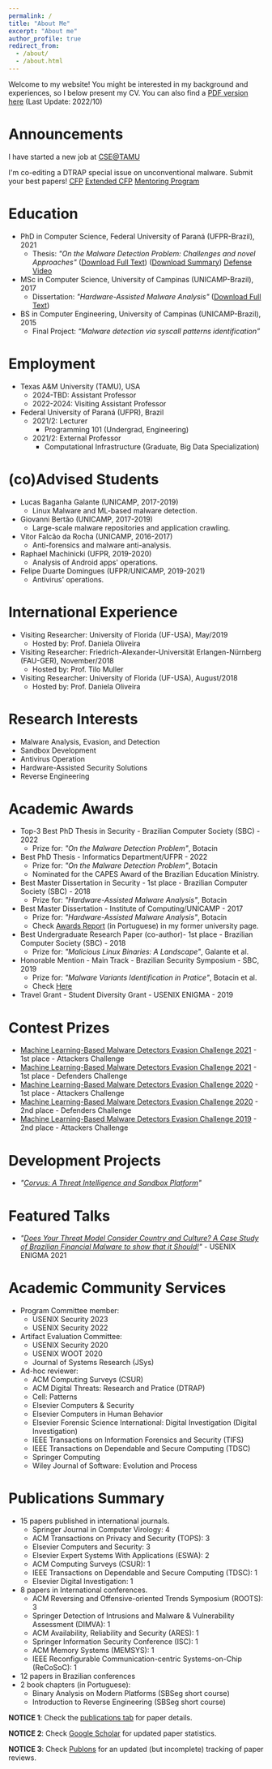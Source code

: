 ```yaml
---
permalink: /
title: "About Me"
excerpt: "About me"
author_profile: true
redirect_from: 
  - /about/
  - /about.html
---
```


Welcome to my website! You might be interested in my background and experiences, so I below present my CV. You can also find a [PDF version here](https://marcusbotacin.github.io/files/cv.pdf) (Last Update: 2022/10)

Announcements
======
I have started a new job at [CSE@TAMU](https://engineering.tamu.edu/cse/profiles/botacin-marcus.html)

I'm co-editing a DTRAP special issue on unconventional malware. Submit your best papers! [CFP](https://dtrap-blog.acm.org/2022/05/25/special-issue-on-memory-based-malware-and-other-unconventional-threats/) [Extended CFP](https://dtrap-blog.acm.org/2022/05/27/extended-call-for-papers/) [Mentoring Program](https://dtrap-blog.acm.org/2022/05/31/dtraps-mentoring-program/)

Education
======
* PhD in Computer Science, Federal University of Paraná (UFPR-Brazil), 2021
  * Thesis: *"On the Malware Detection Problem: Challenges and novel Approaches"* ([Download Full Text](files/marcus-phd.pdf)) ([Download Summary](files/marcus-phd-summary.pdf)) [Defense Video](https://www.youtube.com/watch?v=_ZnEm1mtzSw)
* MSc in Computer Science, University of Campinas (UNICAMP-Brazil), 2017
  * Dissertation: *"Hardware-Assisted Malware Analysis"* ([Download Full Text](files/marcus-msc.pdf))
* BS in Computer Engineering, University of Campinas (UNICAMP-Brazil), 2015
  * Final Project: *“Malware detection via syscall patterns identification”*

Employment
======
* Texas A&M University (TAMU), USA
  * 2024-TBD: Assistant Professor
  * 2022-2024: Visiting Assistant Professor
* Federal University of Paraná (UFPR), Brazil
  * 2021/2: Lecturer
    * Programming 101 (Undergrad, Engineering)
  * 2021/2: External Professor
    * Computational Infrastructure (Graduate, Big Data Specialization)

(co)Advised Students
======
* Lucas Baganha Galante (UNICAMP, 2017-2019)
  * Linux Malware and ML-based malware detection.
* Giovanni Bertão (UNICAMP, 2017-2019)
  * Large-scale malware repositories and application crawling.
* Vitor Falcão da Rocha (UNICAMP, 2016-2017)
  * Anti-forensics and malware anti-analysis.
* Raphael Machinicki (UFPR, 2019-2020)
  * Analysis of Android apps' operations.
* Felipe Duarte Domingues (UFPR/UNICAMP, 2019-2021)
  * Antivirus' operations.

International Experience
======
* Visiting Researcher: University of Florida (UF-USA), May/2019
  * Hosted by: Prof. Daniela Oliveira
* Visiting Researcher: Friedrich-Alexander-Universität Erlangen-Nürnberg (FAU-GER), November/2018
  * Hosted by: Prof. Tilo Muller
* Visiting Researcher: University of Florida (UF-USA), August/2018
  * Hosted by: Prof. Daniela Oliveira

Research Interests
======
* Malware Analysis, Evasion, and Detection
* Sandbox Development
* Antivirus Operation
* Hardware-Assisted Security Solutions
* Reverse Engineering
  
Academic Awards
======
* Top-3 Best PhD Thesis in Security - Brazilian Computer Society (SBC) - 2022
  * Prize for: *"On the Malware Detection Problem"*, Botacin
* Best PhD Thesis - Informatics Department/UFPR - 2022
  * Prize for: *"On the Malware Detection Problem"*, Botacin
  * Nominated for the CAPES Award of the Brazilian Education Ministry.
* Best Master Dissertation in Security - 1st place - Brazilian Computer Society (SBC) - 2018
  * Prize for: *"Hardware-Assisted Malware Analysis"*, Botacin
* Best Master Dissertation - Institute of Computing/UNICAMP - 2017
  * Prize for: *"Hardware-Assisted Malware Analysis"*, Botacin
  * Check [Awards Report](https://www.unicamp.br/anuario/2018/IC/IC-premiosehomenagens.html) (in Portuguese) in my former university page.
* Best Undergraduate Research Paper (co-author)- 1st place - Brazilian Computer Society (SBC) - 2018
  * Prize for: *"Malicious Linux Binaries: A Landscape"*, Galante et al.
* Honorable Mention - Main Track - Brazilian Security Symposium - SBC, 2019
  * Prize for: *"Malware Variants Identification in Pratice"*, Botacin et al.
  * Check [Here](https://sbseg2019.ime.usp.br/SBSeg2019_files/propaganda-premio-principal-completo-mencao2.jpg)
* Travel Grant - Student Diversity Grant - USENIX ENIGMA - 2019

Contest Prizes
======
* [Machine Learning-Based Malware Detectors Evasion Challenge 2021](https://mlsec.io/) - 1st place - Attackers Challenge
* [Machine Learning-Based Malware Detectors Evasion Challenge 2021](https://mlsec.io/) - 1st place - Defenders Challenge
* [Machine Learning-Based Malware Detectors Evasion Challenge 2020](https://mlsec.io/) - 1st place - Attackers Challenge
* [Machine Learning-Based Malware Detectors Evasion Challenge 2020](https://mlsec.io/) - 2nd place - Defenders Challenge
* [Machine Learning-Based Malware Detectors Evasion Challenge 2019](https://mlsec.io/) - 2nd place - Attackers Challenge

Development Projects
======
* *"[Corvus: A Threat Intelligence and Sandbox Platform](https://corvus.inf.ufpr.br/)"*

Featured Talks
======
* *"[Does Your Threat Model Consider Country and Culture? A Case Study of Brazilian Financial Malware to show that it Should!](https://www.youtube.com/watch?v=5mrEJ83rBDY)"* - USENIX ENIGMA 2021

Academic Community Services
======
* Program Committee member:
    * USENIX Security 2023
    * USENIX Security 2022
* Artifact Evaluation Committee:
    * USENIX Security 2020
    * USENIX WOOT 2020
    * Journal of Systems Research (JSys)
* Ad-hoc reviewer:
    * ACM Computing Surveys (CSUR)
    * ACM Digital Threats: Research and Pratice (DTRAP)
    * Cell: Patterns
    * Elsevier Computers & Security
    * Elsevier Computers in Human Behavior
    * Elsevier Forensic Science International: Digital Investigation (Digital Investigation)
    * IEEE Transactions on Information Forensics and Security (TIFS) 
    * IEEE Transactions on Dependable and Secure Computing (TDSC)
    * Springer Computing
    * Wiley Journal of Software: Evolution and Process

Publications Summary
======
* 15 papers published in international journals.
    * Springer Journal in Computer Virology: 4
    * ACM Transactions on Privacy and Security (TOPS): 3
    * Elsevier Computers and Security: 3
    * Elsevier Expert Systems With Applications (ESWA): 2
    * ACM Computing Surveys (CSUR): 1
    * IEEE Transactions on Dependable and Secure Computing (TDSC): 1
    * Elsevier Digital Investigation: 1
* 8 papers in International conferences.
    * ACM Reversing and Offensive-oriented Trends Symposium (ROOTS): 3
    * Springer Detection of Intrusions and Malware & Vulnerability Assessment (DIMVA): 1
    * ACM Availability, Reliability and Security (ARES): 1
    * Springer Information Security Conference (ISC): 1
    * ACM Memory Systems (MEMSYS): 1
    * IEEE Reconfigurable Communication-centric Systems-on-Chip (ReCoSoC): 1
* 12 papers in Brazilian conferences
* 2 book chapters (in Portuguese):
  * Binary Analysis on Modern Platforms (SBSeg short course)
  * Introduction to Reverse Engineering (SBSeg short course)

**NOTICE 1**: Check the [publications tab](https://marcusbotacin.github.io/publications/) for paper details. 

**NOTICE 2**: Check [Google Scholar](https://scholar.google.com/citations?user=Y8JHVbcAAAAJ) for updated paper statistics.

**NOTICE 3**: Check [Publons](https://www.webofscience.com/wos/author/record/2102545) for an updated (but incomplete) tracking of paper reviews.
